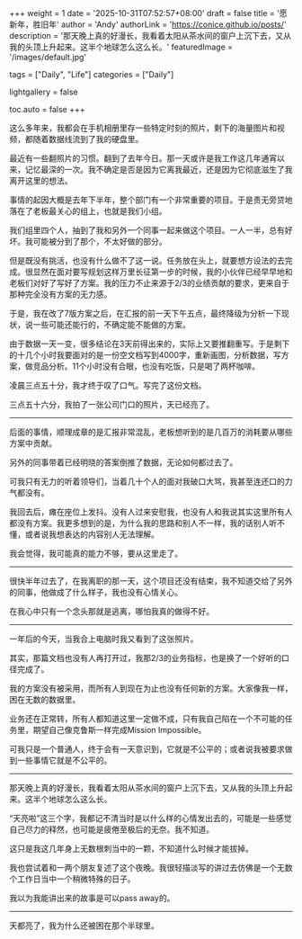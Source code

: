 +++
weight = 1
date = '2025-10-31T07:52:57+08:00'
draft = false
title = '愿新年，胜旧年'
author = 'Andy'
authorLink = 'https://conice.github.io/posts/'
description = '那天晚上真的好漫长，我看着太阳从茶水间的窗户上沉下去，又从我的头顶上升起来。这半个地球怎么这么长。'
featuredImage = '/images/default.jpg'

tags = ["Daily", "Life"]
categories = ["Daily"]

lightgallery = false

toc.auto = false
+++

这么多年来，我都会在手机相册里存一些特定时刻的照片，剩下的海量图片和视频，都随着数据线流到了我的硬盘里。

最近有一些翻照片的习惯。翻到了去年今日。那一天或许是我工作这几年通宵以来，记忆最深的一次。我不确定是否是因为它离我最近，还是因为它彻底滋生了我离开这里的想法。

事情的起因大概是去年下半年，整个部门有一个非常重要的项目。于是责无旁贷地落在了老板最关心的组上，也就是我们小组。

我们组里四个人，抽到了我和另外一个同事一起来做这个项目。一人一半，总有好坏。我可能被分到了那个，不太好做的部分。

但是既没有挑活，也没有什么做不了这一说。任务放在头上，就要想方设法的去完成。很显然在面对要写规划这样万里长征第一步的时候，我的小伙伴已经早早地和老板们对好了写好了方案。我的压力不止来源于2/3的业绩贡献的要求，更来自于那种完全没有方案的无力感。

于是，我在改了7版方案之后，在汇报的前一天下午五点，最终降级为分析一下现状，说一些可能还能行的，不确定能不能做的方案。

由于数据一天一变，很多结论在3天前得出来的，实际上又要推翻重写。于是剩下的十几个小时我要面对的是一份空文档写到4000字，重新画图，分析数据，写方案，做竞品分析。11个小时没有合眼，也没有吃饭，只是喝了两杯咖啡。

凌晨三点五十分，我才终于叹了口气。写完了这份文档。

三点五十六分，我拍了一张公司门口的照片，天已经亮了。

---

后面的事情，顺理成章的是汇报非常混乱，老板想听到的是几百万的消耗要从哪些方案中贡献。

另外的同事带着已经明晓的答案倒推了数据，无论如何都过去了。

可我只有无力的听着领导们，当着几十个人的面对我破口大骂，我甚至连还口的力气都没有。

我回去后，瘫在座位上发抖。没有人过来安慰我，也没有人和我说其实这里所有人都没有方案。我更多想到的是，为什么我的思路和别人不一样，我的话别人听不懂，或者说我想表达的内容别人无法理解。

我会觉得，我可能真的能力不够，要从这里走了。

---

很快半年过去了，在我离职的那一天，这个项目还没有结束，我不知道交给了另外的同事，他做成了什么样子，我也没有心情关心。

在我心中只有一个念头那就是逃离，哪怕我真的做得不好。

---

一年后的今天，当我合上电脑时我又看到了这张照片。

其实，那篇文档也没有人再打开过，我那2/3的业务指标，也是换了一个好听的口径完成了。

我的方案没有被采用，而所有人到现在为止也没有任何新的方案。大家像我一样，困在无数的数据里。

业务还在正常转，所有人都知道这里一定做不成，只有我自己陷在一个不可能的任务里，期望自己像克鲁斯一样完成Mission Impossible。

可我只是一个普通人，终于会有一天意识到，它就是不公平的；或者说我被要求做到一些事情它就是不公平的。

---

那天晚上真的好漫长，我看着太阳从茶水间的窗户上沉下去，又从我的头顶上升起来。这半个地球怎么这么长。

“天亮啦”这三个字，我都记不清当时是以什么样的心情发出去的，可能是一些感觉自己尽力的释然，也可能是疲倦至极后的无奈。我不知道。

这只是我这几年身上无数根刺当中的一颗，不知道什么时候才能拔掉。

我也尝试着和一两个朋友复述了这个夜晚。我很轻描淡写的讲过去仿佛是一个无数个工作日当中一个稍微特殊的日子。

我以为我能讲出来的故事是可以pass away的。

---

天都亮了，我为什么还被困在那个半球里。

